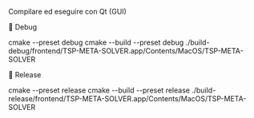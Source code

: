 Compilare ed eseguire con Qt (GUI)

🔹 Debug

cmake --preset debug
cmake --build --preset debug
./build-debug/frontend/TSP-META-SOLVER.app/Contents/MacOS/TSP-META-SOLVER

🔹 Release

cmake --preset release
cmake --build --preset release
./build-release/frontend/TSP-META-SOLVER.app/Contents/MacOS/TSP-META-SOLVER



